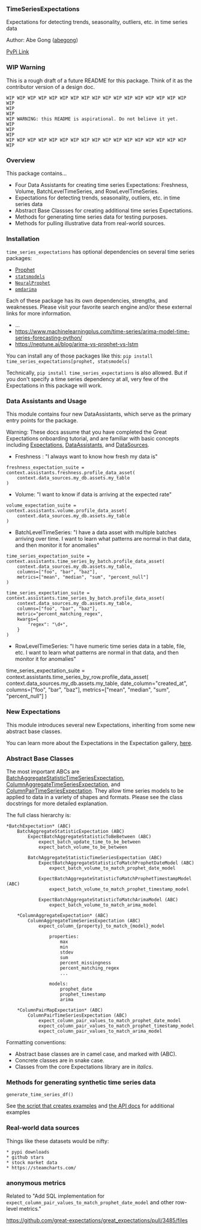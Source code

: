 ### TimeSeriesExpectations

Expectations for detecting trends, seasonality, outliers, etc. in time series data

Author: Abe Gong ([abegong](https://github.com/abegong))

[PyPi Link](https://pypi/python.org/pypi/time_series_expectations)

### WIP Warning

This is a rough draft of a future README for this package. Think of it as the contributor version of a design doc.

```
WIP WIP WIP WIP WIP WIP WIP WIP WIP WIP WIP WIP WIP WIP WIP WIP WIP WIP
WIP                                                                 WIP
WIP WARNING: this README is aspirational. Do not believe it yet.    WIP
WIP                                                                 WIP
WIP WIP WIP WIP WIP WIP WIP WIP WIP WIP WIP WIP WIP WIP WIP WIP WIP WIP
```

### Overview

This package contains...

- Four Data Assistants for creating time series Expectations: Freshness, Volume, BatchLevelTimeSeries, and RowLevelTimeSeries.
- Expectations for detecting trends, seasonality, outliers, etc. in time series data
- Abstract Base Classses for creating additional time series Expectations.
- Methods for generating time series data for testing purposes.
- Methods for pulling illustrative data from real-world sources.

### Installation

`time_series_expectations` has optional dependencies on several time series packages:

- [Prophet]({link})
- [`statsmodels`]({link})
- [`NeuralProphet`]({link})
- [`pmdarima`]({link})

Each of these package has its own dependencies, strengths, and weaknesses. Please visit your favorite search engine and/or these external links for more information.

- ...
- https://www.machinelearningplus.com/time-series/arima-model-time-series-forecasting-python/
- https://neptune.ai/blog/arima-vs-prophet-vs-lstm

You can install any of those packages like this: `pip install time_series_expectations[prophet, statsmodels]`

Technically, `pip install time_series_expectations` is also allowed. But if you don't specify a time series dependency at all, very few of the Expectations in this package will work.

### Data Assistants and Usage

This module contains four new DataAssistants, which serve as the primary entry points for the package.

Warning: These docs assume that you have completed the Great Expectations onboarding tutorial, and are familiar with basic concepts including [Expectations](link), [DataAssistants](link), and [DataSources](link).

- Freshness : "I always want to know how fresh my data is"

```
freshness_expectation_suite = context.assistants.freshness.profile_data_asset(
    context.data_sources.my_db.assets.my_table
)
```

- Volume: "I want to know if data is arriving at the expected rate"

```
volume_expectation_suite = context.assistants.volume.profile_data_asset(
    context.data_sources.my_db.assets.my_table
)
```

- BatchLevelTimeSeries: "I have a data asset with multiple batches arriving over time. I want to learn what patterns are normal in that data, and then monitor it for anomalies"

```
time_series_expectation_suite = context.assistants.time_series_by_batch.profile_data_asset(
    context.data_sources.my_db.assets.my_table,
    columns=["foo", "bar", "baz"],
    metrics=["mean", "median", "sum", "percent_null"]
)

time_series_expectation_suite = context.assistants.time_series_by_batch.profile_data_asset(
    context.data_sources.my_db.assets.my_table,
    columns=["foo", "bar", "baz"],
    metric="percent_matching_regex",
    kwargs={
        "regex": "\d+",
    }
)
```

- RowLevelTimeSeries: "I have numeric time series data in a table, file, etc. I want to learn what patterns are normal in that data, and then monitor it for anomalies"

time_series_expectation_suite = context.assistants.time_series_by_row.profile_data_asset(
context.data_sources.my_db.assets.my_table,
date_column="created_at",
columns=["foo", "bar", "baz"],
metrics=["mean", "median", "sum", "percent_null"]
)

### New Expectations

This module introduces several new Expectations, inheriting from some new abstract base classes.

You can learn more about the Expectations in the Expectation gallery, [here](link).

### Abstract Base Classes

The most important ABCs are [BatchAggregateStatisticTimeSeriesExpectation](link), [ColumnAggregateTimeSeriesExpectation](link), and [ColumnPairTimeSeriesExpectation](link). They allow time series models to be applied to data in a variety of shapes and formats. Please see the class docstrings for more detailed explanation.

The full class hierarchy is:

    *BatchExpectation* (ABC)
        BatchAggregateStatisticExpectation (ABC)
            ExpectBatchAggregateStatisticToBeBetween (ABC)
                expect_batch_update_time_to_be_between
                expect_batch_volume_to_be_between

            BatchAggregateStatisticTimeSeriesExpectation (ABC)
                ExpectBatchAggregateStatisticToMatchProphetDateModel (ABC)
                    expect_batch_volume_to_match_prophet_date_model

                ExpectBatchAggregateStatisticToMatchProphetTimestampModel (ABC)
                    expect_batch_volume_to_match_prophet_timestamp_model

                ExpectBatchAggregateStatisticToMatchArimaModel (ABC)
                    expect_batch_volume_to_match_arima_model

        *ColumnAggregateExpectation* (ABC)
            ColumnAggregateTimeSeriesExpectation (ABC)
                expect_column_{property}_to_match_{model}_model

                    properties:
                        max
                        min
                        stdev
                        sum
                        percent_missingness
                        percent_matching_regex
                        ...

                    models:
                        prophet_date
                        prophet_timestamp
                        arima

        *ColumnPairMapExpectation* (ABC)
            ColumnPairTimeSeriesExpectation (ABC)
                expect_column_pair_values_to_match_prophet_date_model
                expect_column_pair_values_to_match_prophet_timestamp_model
                expect_column_pair_values_to_match_arima_model


Formatting conventions:

- Abstract base classes are in camel case, and marked with (ABC).
- Concrete classes are in snake case.
- Classes from the core Expectations library are in _italics_.

### Methods for generating synthetic time series data

```
generate_time_series_df()
```

See [the script that creates examples](link) and [the API docs](link) for additional examples

### Real-world data sources

Things like these datasets would be nifty:

    * pypi downloads
    * github stars
    * stock market data
    * https://steamcharts.com/

### anonymous metrics

Related to "Add SQL implementation for `expect_column_pair_values_to_match_prophet_date_model` and other row-level metrics."

https://github.com/great-expectations/great_expectations/pull/3485/files
